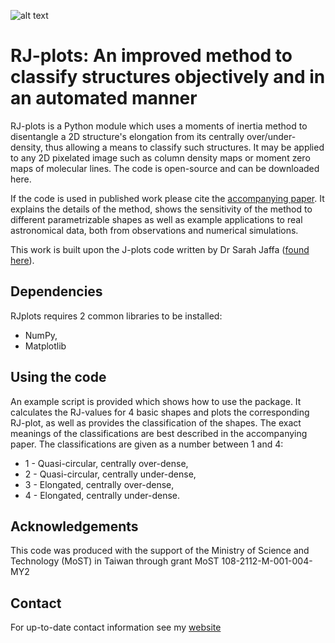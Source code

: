 ![alt text](https://github.com/SeamusClarke/RJplots/blob/main/Images/RJplots.png)

# RJ-plots: An improved method to classify structures objectively and in an automated manner

RJ-plots is a Python module which uses a moments of inertia method to disentangle a 2D structure's elongation from its centrally over/under-density, thus allowing a means to classify such structures. It may be applied to any 2D pixelated image such as column density maps or moment zero maps of molecular lines. The code is open-source and can be downloaded here.

If the code is used in published work please cite the [accompanying paper](https://ui.adsabs.harvard.edu/abs/2022MNRAS.516.2782C/abstract). It explains the details of the method, shows the sensitivity of the method to different parametrizable shapes as well as example applications to real astronomical data, both from observations and numerical simulations.

This work is built upon the J-plots code written by Dr Sarah Jaffa ([found here](https://github.com/SJaffa/Jplots)). 

## Dependencies 

RJplots requires 2 common libraries to be installed:

* NumPy,
* Matplotlib

## Using the code

An example script is provided which shows how to use the package. It calculates the RJ-values for 4 basic shapes and plots the corresponding RJ-plot, as well as provides the classification of the shapes. The exact meanings of the classifications are best described in the accompanying paper. The classifications are given as a number between 1 and 4:

* 1 - Quasi-circular, centrally over-dense,
* 2 - Quasi-circular, centrally under-dense,
* 3 - Elongated, centrally over-dense,
* 4 - Elongated, centrally under-dense.

## Acknowledgements 
This code was produced with the support of the Ministry of Science and Technology (MoST) in Taiwan through grant MoST 108-2112-M-001-004-MY2
## Contact

For up-to-date contact information see my [website](https://seamusclarke.github.io/#five)